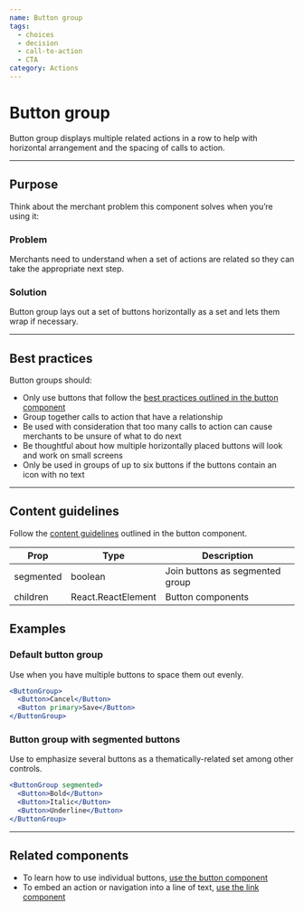 ```yaml
---
name: Button group
tags:
  - choices
  - decision
  - call-to-action
  - CTA
category: Actions
---
```


# Button group

Button group displays multiple related actions in a row to help with horizontal
arrangement and the spacing of calls to action.

---

## Purpose

Think about the merchant problem this component solves when you’re using it:

### Problem

Merchants need to understand when a set of actions are related so they can take
the appropriate next step.

### Solution

Button group lays out a set of buttons horizontally as a set and lets them wrap
if necessary.

---

## Best practices

Button groups should:

* Only use buttons that follow the
[best practices outlined in the button component](/component/actions/button#best-practices)
* Group together calls to action that have a relationship
* Be used with consideration that too many calls to action can cause merchants
to be unsure of what to do next
* Be thoughtful about how multiple horizontally placed buttons will look and work
on small screens
* Only be used in groups of up to six buttons if the buttons contain an icon
with no text

---

## Content guidelines

Follow the [content guidelines](/components/actions/button#content-guidelines)
outlined in the button component.


| Prop | Type | Description |
| ---- | ---- | ----------- |
| segmented | boolean | Join buttons as segmented group |
| children | React.ReactElement | Button components |

## Examples

### Default button group

Use when you have multiple buttons to space them out evenly.

```jsx
<ButtonGroup>
  <Button>Cancel</Button>
  <Button primary>Save</Button>
</ButtonGroup>
```

### Button group with segmented buttons

Use to emphasize several buttons as a thematically-related set among other controls.

```jsx
<ButtonGroup segmented>
  <Button>Bold</Button>
  <Button>Italic</Button>
  <Button>Underline</Button>
</ButtonGroup>
```
---

## Related components

* To learn how to use individual buttons, [use the button component](/components/actions/button)
* To embed an action or navigation into a line of text, [use the link component](/components/navigation/link)
